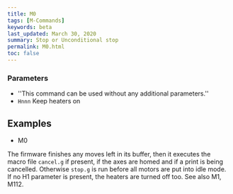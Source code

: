 ```yaml
---
title: M0
tags: [M-Commands] 
keywords: beta 
last_updated: March 30, 2020 
summary: Stop or Unconditional stop 
permalink: M0.html
toc: false 
---
```



### Parameters

* ''This command can be used without any additional parameters.''
* `Hnnn` Keep heaters on

## Examples

* M0

The firmware finishes any moves left in its buffer, then it executes the macro file `cancel.g` if present, if the axes are homed and if a print is being cancelled. Otherwise `stop.g` is run before all motors are put into idle mode. If no H1 parameter is present, the heaters are turned off too. See also M1, M112.

